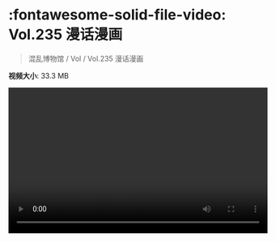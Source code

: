 # :fontawesome-solid-file-video: Vol.235 漫话漫画

> 混乱博物馆 / Vol / Vol.235 漫话漫画

**视频大小**: 33.3 MB

<video id="V-b63109612c549c68ab5468686478dc96" width="512" height="288" preload="none" playsinline webkit-playsinline></video>